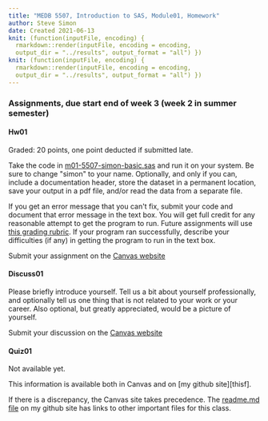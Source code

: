 ```yaml
---
title: "MEDB 5507, Introduction to SAS, Module01, Homework"
author: Steve Simon
date: Created 2021-06-13
knit: (function(inputFile, encoding) {
  rmarkdown::render(inputFile, encoding = encoding,
  output_dir = "../results", output_format = "all") }) 
knit: (function(inputFile, encoding) {
  rmarkdown::render(inputFile, encoding = encoding,
  output_dir = "../results", output_format = "all") }) 
---
```


### Assignments, due start end of week 3 (week 2 in summer semester) 

#### Hw01

Graded: 20 points, one point deducted if submitted late.

Take the code in [m01-5507-simon-basic.sas][git1] and run it on your system. Be sure to change "simon" to your name. Optionally, and only if you can, include a documentation header, store the dataset in a permanent location, save your output in a pdf file, and/or read the data from a separate file.

If you get an error message that you can't fix, submit your code and document that error message in the text box. You will get full credit for any reasonable attempt to get the program to run. Future assignments will use [this grading rubric][git2]. If your program ran successfully, describe your difficulties (if any) in getting the program to run in the text box. 

Submit your assignment on the [Canvas website][can1]

#### Discuss01

Please briefly introduce yourself. Tell us a bit about yourself professionally, and optionally tell us one thing that is not related to your work or your career. Also optional, but greatly appreciated, would be a picture of yourself.

Submit your discussion on the [Canvas website][can2]

#### Quiz01

Not available yet.

This information is available both in Canvas and on [my github site][thisf].

If there is a discrepancy, the Canvas site takes precedence. The [readme.md file][mygit] on my github site has links to other important files for this class.

[mygit]: https://github.com/pmean/introduction-to-SAS/blob/master/README.md

[can1]: https://umsystem.instructure.com/courses/14949/assignments/743939
[can2]: https://umsystem.instructure.com/courses/14949/discussion_topics/629703

[git0]: https://github.com/pmean/introduction-to-SAS/blob/master/modules/5507-01-overview.md

[git1]: https://github.com/pmean/introduction-to-SAS/blob/master/src/m01-5507-simon-basic-program.sas
[git2]: https://github.com/pmean/classes/blob/master/software-engineering/src/grading-rubric.md